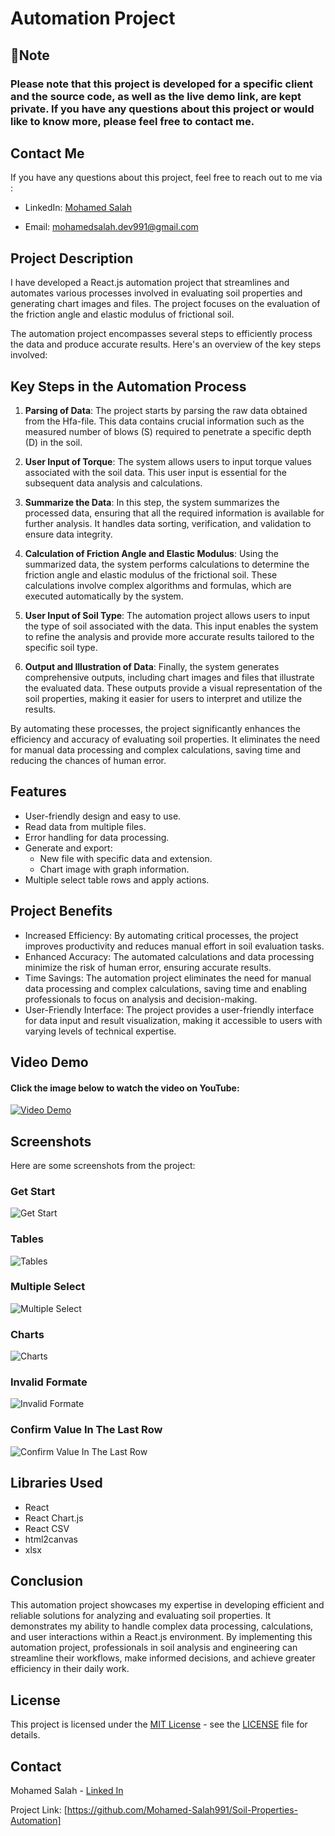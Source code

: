 # Automation Project

## 📌Note

### Please note that this project is developed for a specific client and the source code, as well as the live demo link, are kept private. If you have any questions about this project or would like to know more, please feel free to contact me.

## Contact Me

If you have any questions about this project, feel free to reach out to me via :

- LinkedIn: <a href="https://www.linkedin.com/in/mohamed-salah-a74b5b234/">Mohamed Salah</a>

- Email: <a href="mailto:mohamedsalah.dev991@gmail.com">mohamedsalah.dev991@gmail.com</a>

## Project Description

I have developed a React.js automation project that streamlines and automates various processes involved in evaluating soil properties and generating chart images and files. The project focuses on the evaluation of the friction angle and elastic modulus of frictional soil.

The automation project encompasses several steps to efficiently process the data and produce accurate results. Here's an overview of the key steps involved:

## Key Steps in the Automation Process

1. **Parsing of Data**: The project starts by parsing the raw data obtained from the Hfa-file. This data contains crucial information such as the measured number of blows (S) required to penetrate a specific depth (D) in the soil.

2. **User Input of Torque**: The system allows users to input torque values associated with the soil data. This user input is essential for the subsequent data analysis and calculations.

3. **Summarize the Data**: In this step, the system summarizes the processed data, ensuring that all the required information is available for further analysis. It handles data sorting, verification, and validation to ensure data integrity.

4. **Calculation of Friction Angle and Elastic Modulus**: Using the summarized data, the system performs calculations to determine the friction angle and elastic modulus of the frictional soil. These calculations involve complex algorithms and formulas, which are executed automatically by the system.

5. **User Input of Soil Type**: The automation project allows users to input the type of soil associated with the data. This input enables the system to refine the analysis and provide more accurate results tailored to the specific soil type.

6. **Output and Illustration of Data**: Finally, the system generates comprehensive outputs, including chart images and files that illustrate the evaluated data. These outputs provide a visual representation of the soil properties, making it easier for users to interpret and utilize the results.

By automating these processes, the project significantly enhances the efficiency and accuracy of evaluating soil properties. It eliminates the need for manual data processing and complex calculations, saving time and reducing the chances of human error.

## Features

- User-friendly design and easy to use.
- Read data from multiple files.
- Error handling for data processing.
- Generate and export:
  - New file with specific data and extension.
  - Chart image with graph information.
- Multiple select table rows and apply actions.

## Project Benefits

- Increased Efficiency: By automating critical processes, the project improves productivity and reduces manual effort in soil evaluation tasks.
- Enhanced Accuracy: The automated calculations and data processing minimize the risk of human error, ensuring accurate results.
- Time Savings: The automation project eliminates the need for manual data processing and complex calculations, saving time and enabling professionals to focus on analysis and decision-making.
- User-Friendly Interface: The project provides a user-friendly interface for data input and result visualization, making it accessible to users with varying levels of technical expertise.

## Video Demo

#### Click the image below to watch the video on YouTube:

[![Video Demo](https://img.youtube.com/vi/6CXRkEDyY8Y/2.jpg)](https://youtu.be/6CXRkEDyY8Y)

## Screenshots

Here are some screenshots from the project:

### Get Start

<img src="./Files/Images/image1.png" alt="Get Start">

### Tables

<img src="./Files/Images/image2.png" alt="Tables">

### Multiple Select

<img src="./Files/Images/image5.png" alt="Multiple Select">

### Charts

<img src="./Files/Images/image3.png" alt="Charts">

### Invalid Formate

<img src="./Files/Images/image4.png" alt="Invalid Formate">

### Confirm Value In The Last Row

<img src="./Files/Images/image6.png" alt="Confirm Value In The Last Row">

## Libraries Used

- React
- React Chart.js
- React CSV
- html2canvas
- xlsx

## Conclusion

This automation project showcases my expertise in developing efficient and reliable solutions for analyzing and evaluating soil properties. It demonstrates my ability to handle complex data processing, calculations, and user interactions within a React.js environment. By implementing this automation project, professionals in soil analysis and engineering can streamline their workflows, make informed decisions, and achieve greater efficiency in their daily work.

## License

This project is licensed under the [MIT License](https://opensource.org/licenses/MIT) - see the [LICENSE](LICENSE) file for details.

## Contact

Mohamed Salah - [Linked In](https://www.linkedin.com/in/mohamed-salah-a74b5b234/)

Project Link: [https://github.com/Mohamed-Salah991/Soil-Properties-Automation]

